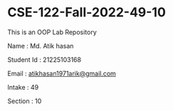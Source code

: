 # CSE-122-Fall-2022-49-10
This is an OOP Lab Repository


Name : Md. Atik hasan

Student Id : 21225103168

Email : atikhasan1971arik@gmail.com

Intake : 49

Section : 10
